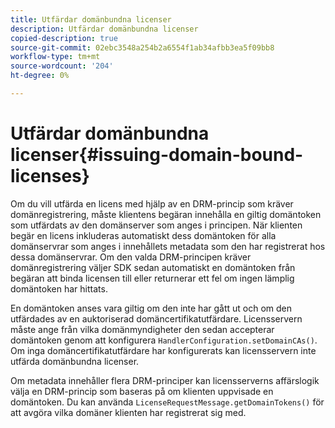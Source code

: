```yaml
---
title: Utfärdar domänbundna licenser
description: Utfärdar domänbundna licenser
copied-description: true
source-git-commit: 02ebc3548a254b2a6554f1ab34afbb3ea5f09bb8
workflow-type: tm+mt
source-wordcount: '204'
ht-degree: 0%

---
```


# Utfärdar domänbundna licenser{#issuing-domain-bound-licenses}

Om du vill utfärda en licens med hjälp av en DRM-princip som kräver domänregistrering, måste klientens begäran innehålla en giltig domäntoken som utfärdats av den domänserver som anges i principen. När klienten begär en licens inkluderas automatiskt dess domäntoken för alla domänservrar som anges i innehållets metadata som den har registrerat hos dessa domänservrar. Om den valda DRM-principen kräver domänregistrering väljer SDK sedan automatiskt en domäntoken från begäran att binda licensen till eller returnerar ett fel om ingen lämplig domäntoken har hittats.

En domäntoken anses vara giltig om den inte har gått ut och om den utfärdades av en auktoriserad domäncertifikatutfärdare. Licensservern måste ange från vilka domänmyndigheter den sedan accepterar domäntoken genom att konfigurera `HandlerConfiguration.setDomainCAs()`. Om inga domäncertifikatutfärdare har konfigurerats kan licensservern inte utfärda domänbundna licenser.

Om metadata innehåller flera DRM-principer kan licensserverns affärslogik välja en DRM-princip som baseras på om klienten uppvisade en domäntoken. Du kan använda `LicenseRequestMessage.getDomainTokens()` för att avgöra vilka domäner klienten har registrerat sig med.
